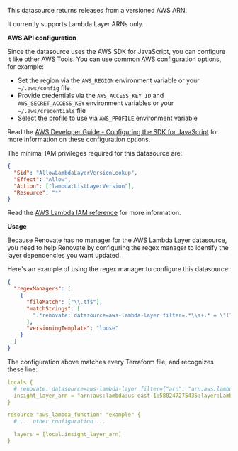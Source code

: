 This datasource returns releases from a versioned AWS ARN.

It currently supports Lambda Layer ARNs only.

**AWS API configuration**

Since the datasource uses the AWS SDK for JavaScript, you can configure it like other AWS Tools.
You can use common AWS configuration options, for example:

- Set the region via the `AWS_REGION` environment variable or your `~/.aws/config` file
- Provide credentials via the `AWS_ACCESS_KEY_ID` and `AWS_SECRET_ACCESS_KEY` environment variables or your `~/.aws/credentials` file
- Select the profile to use via `AWS_PROFILE` environment variable

Read the [AWS Developer Guide - Configuring the SDK for JavaScript](https://docs.aws.amazon.com/sdk-for-javascript/v3/developer-guide/configuring-the-jssdk.html) for more information on these configuration options.

The minimal IAM privileges required for this datasource are:

```json
{
  "Sid": "AllowLambdaLayerVersionLookup",
  "Effect": "Allow",
  "Action": ["lambda:ListLayerVersion"],
  "Resource": "*"
}
```

Read the [AWS Lambda IAM reference](https://docs.aws.amazon.com/service-authorization/latest/reference/list_awslambda.html) for more information.

**Usage**

Because Renovate has no manager for the AWS Lambda Layer datasource, you need to help Renovate by configuring the regex manager to identify the layer dependencies you want updated.

Here's an example of using the regex manager to configure this datasource:

```json
{
  "regexManagers": [
    {
      "fileMatch": ["\\.tf$"],
      "matchStrings": [
        ".*renovate: datasource=aws-lambda-layer filter=.*\\s+.* = \"(?<depName>.*):(?<currentValue>\\d+)\""
      ],
      "versioningTemplate": "loose"
    }
  ]
}
```

The configuration above matches every Terraform file, and recognizes these line:

```yaml
locals {
  # renovate: datasource=aws-lambda-layer filter={"arn": "arn:aws:lambda:us-east-1:580247275435:layer:LambdaInsightsExtension", "architecture": "x86_64", "runtime": "python37"}
  insight_layer_arn = "arn:aws:lambda:us-east-1:580247275435:layer:LambdaInsightsExtension:21"
}

resource "aws_lambda_function" "example" {
  # ... other configuration ...

  layers = [local.insight_layer_arn]
}
```
